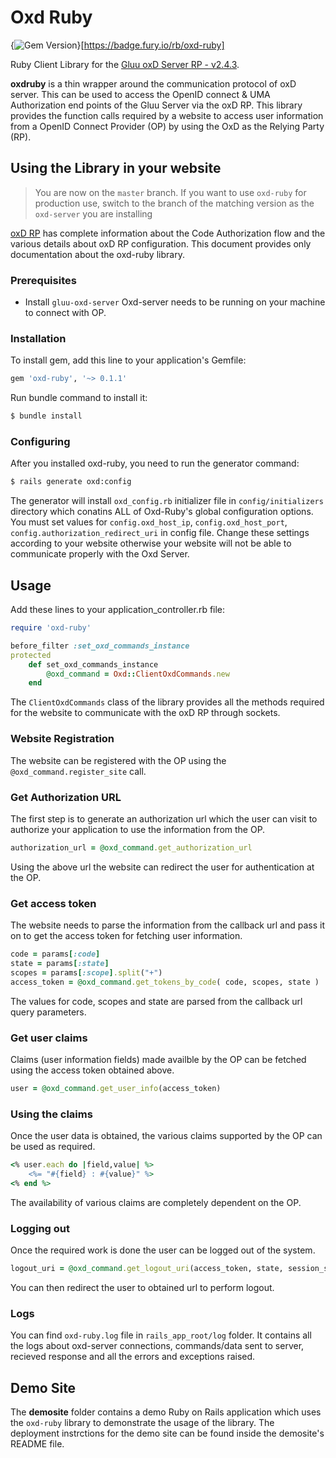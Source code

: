# Oxd Ruby
{<img src="https://badge.fury.io/rb/oxd-ruby.png" alt="Gem Version" />}[https://badge.fury.io/rb/oxd-ruby]

Ruby Client Library for the [Gluu oxD Server RP - v2.4.3](https://www.gluu.org/docs-oxd/).

**oxdruby** is a thin wrapper around the communication protocol of oxD server. This can be used to access the OpenID connect & UMA Authorization end points of the Gluu Server via the oxD RP. This library provides the function calls required by a website to access user information from a OpenID Connect Provider (OP) by using the OxD as the Relying Party (RP).

## Using the Library in your website

> You are now on the `master` branch. If you want to use `oxd-ruby` for production use, switch to the branch of the matching version as the `oxd-server` you are installing

[oxD RP](http://ox.gluu.org/doku.php?id=oxd:rp) has complete information about the Code Authorization flow and the various details about oxD RP configuration. This document provides only documentation about the oxd-ruby library.

### Prerequisites

* Install `gluu-oxd-server`
Oxd-server needs to be running on your machine to connect with OP.

### Installation

To install gem, add this line to your application's Gemfile:

```ruby
gem 'oxd-ruby', '~> 0.1.1'
```

Run bundle command to install it:
```bash
$ bundle install
```

### Configuring
After you installed oxd-ruby, you need to run the generator command:
```bash
$ rails generate oxd:config
```

The generator will install `oxd_config.rb` initializer file in `config/initializers` directory which conatins ALL of Oxd-Ruby's global configuration options.
You must set values for `config.oxd_host_ip`, `config.oxd_host_port`, `config.authorization_redirect_uri` in config file.
Change these settings according to your website otherwise your website will not be able to communicate properly with the Oxd Server.

## Usage

Add these lines to your application_controller.rb file:

```ruby
require 'oxd-ruby'

before_filter :set_oxd_commands_instance
protected
	def set_oxd_commands_instance
		@oxd_command = Oxd::ClientOxdCommands.new
	end
```

The `ClientOxdCommands` class of the library provides all the methods required for the website to communicate with the oxD RP through sockets.

### Website Registration

The website can be registered with the OP using the `@oxd_command.register_site` call.

### Get Authorization URL

The first step is to generate an authorization url which the user can visit to authorize your application to use the information from the OP.

```ruby
authorization_url = @oxd_command.get_authorization_url
```
Using the above url the website can redirect the user for authentication at the OP.

### Get access token

The website needs to parse the information from the callback url and pass it on to get the access token for fetching user information.

```ruby
code = params[:code]
state = params[:state]
scopes = params[:scope].split("+")
access_token = @oxd_command.get_tokens_by_code( code, scopes, state )
```
The values for code, scopes and state are parsed from the callback url query parameters.

### Get user claims

Claims (user information fields) made availble by the OP can be fetched using the access token obtained above.

```ruby
user = @oxd_command.get_user_info(access_token)
```

### Using the claims

Once the user data is obtained, the various claims supported by the OP can be used as required.

```ruby
<% user.each do |field,value| %>
	<%= "#{field} : #{value}" %>
<% end %>
```
The availability of various claims are completely dependent on the OP.

### Logging out

Once the required work is done the user can be logged out of the system.

```ruby
logout_uri = @oxd_command.get_logout_uri(access_token, state, session_state)
```
You can then redirect the user to obtained url to perform logout.

### Logs
You can find `oxd-ruby.log` file in `rails_app_root/log` folder. It contains all the logs about oxd-server connections, commands/data sent to server, recieved response and all the errors and exceptions raised.

## Demo Site

The **demosite** folder contains a demo Ruby on Rails application which uses the `oxd-ruby` library to demonstrate the usage of the library. The deployment instrctions for the demo site can be found inside the demosite's README file.
